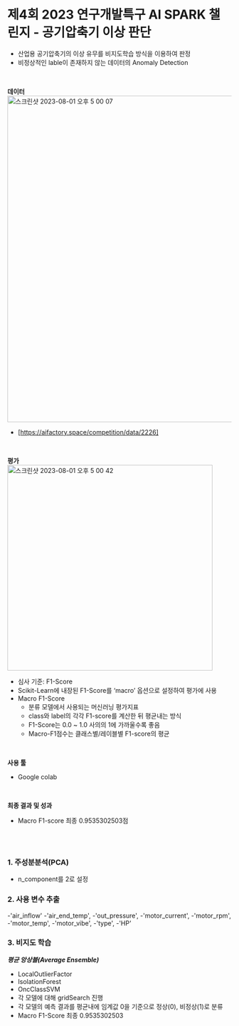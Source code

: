 # 제4회 2023 연구개발특구 AI SPARK 챌린지 - 공기압축기 이상 판단
- 산업용 공기압축기의 이상 유무를 비지도학습 방식을 이용하여 판정
- 비정상적인 lable이 존재하지 않는 데이터의 Anomaly Detection
<br>

**데이터** <br>
<img width="732" alt="스크린샷 2023-08-01 오후 5 00 07" src="https://github.com/kwonkw/Air_Compressor_Abnormality/assets/131172214/97fbac40-0089-4d80-b2ab-15dc5729a99f">
- [https://aifactory.space/competition/data/2226]
<br>

**평가** <br>
<img width="461" alt="스크린샷 2023-08-01 오후 5 00 42" src="https://github.com/kwonkw/Air_Compressor_Abnormality/assets/131172214/35bf6dec-eb58-49e5-8e16-eda7b1f39c7c">


- 심사 기준: F1-Score
- Scikit-Learn에 내장된 F1-Score를 ‘macro’ 옵션으로 설정하여 평가에 사용
- Macro F1-Score
  - 분류 모델에서 사용되는 머신러닝 평가지표
  - class와 label의 각각 F1-score를 계산한 뒤 평균내는 방식
  - F1-Score는 0.0 ~ 1.0 사의의 1에 가까울수록 좋음
  - Macro-F1점수는 클래스별/레이블별 F1-score의 평균
<br>

**사용 툴**
- Google colab
<br>

**최종 결과 및 성과**
- Macro F1-score 최종 0.9535302503점
<br>
<br>

### 1. 주성분분석(PCA)
- n_component를 2로 설정

### 2. 사용 변수 추출
  -'air_inflow'
  -'air_end_temp',
  -'out_pressure',
  -'motor_current',
  -'motor_rpm',
  -'motor_temp',
  -'motor_vibe',
  -'type',
  -'HP'

### 3. 비지도 학습
***평균 앙상블(Average Ensemble)***
  - LocalOutlierFactor
  - IsolationForest
  - OncClassSVM
  - 각 모델에 대해 gridSearch 진행
  - 각 모델의 예측 결과를 평균내에 임계값 0을 기준으로 정상(0), 비정상(1)로 분류
  - Macro F1-Score 최종 0.9535302503<br>
<br>
<br>
